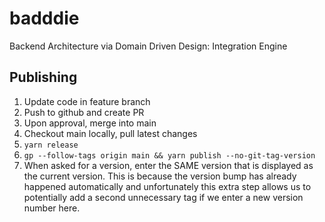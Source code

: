 # badddie
Backend Architecture via Domain Driven Design: Integration Engine

## Publishing
1. Update code in feature branch
2. Push to github and create PR
3. Upon approval, merge into main
4. Checkout main locally, pull latest changes
5. `yarn release`
6. `gp --follow-tags origin main && yarn publish --no-git-tag-version`
7. When asked for a version, enter the SAME version that is displayed as the current version. This is because
   the version bump has already happened automatically and unfortunately this extra step allows us to
   potentially add a second unnecessary tag if we enter a new version number here.
